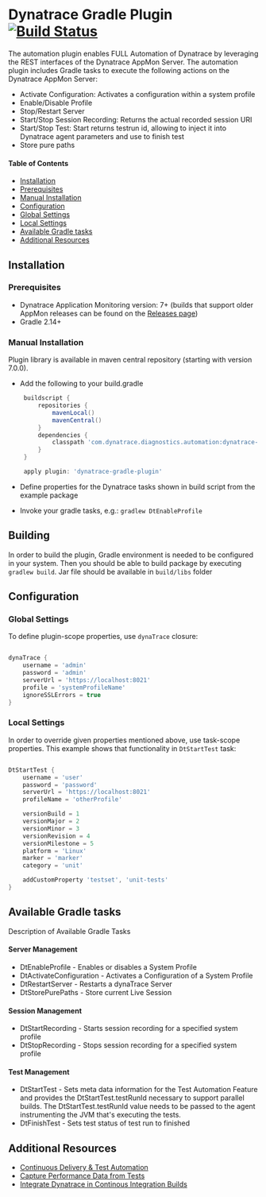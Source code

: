 # Dynatrace Gradle Plugin [![Build Status](https://travis-ci.org/Dynatrace/Dynatrace-Gradle-Plugin.svg?branch=master)](https://travis-ci.org/Dynatrace/Dynatrace-Gradle-Plugin)

The automation plugin enables FULL Automation of Dynatrace by leveraging the REST interfaces of the Dynatrace AppMon Server. The automation plugin includes Gradle tasks to execute the following actions on the Dynatrace AppMon Server:
* Activate Configuration: Activates a configuration within a system profile
* Enable/Disable Profile
* Stop/Restart Server
* Start/Stop Session Recording: Returns the actual recorded session URI
* Start/Stop Test: Start returns testrun id, allowing to inject it into Dynatrace agent parameters and use to finish test
* Store pure paths


#### Table of Contents

* [Installation](#installation)
 * [Prerequisites](#prerequisites)
 * [Manual Installation](#manual_installation)
* [Configuration](#configuration)
 * [Global Settings](#global)
 * [Local Settings](#local)
* [Available Gradle tasks](#tasks)
* [Additional Resources](#resources)

## <a name="installation"></a>Installation

### <a name="prerequisites"></a>Prerequisites

* Dynatrace Application Monitoring version: 7+ (builds that support older AppMon releases can be found on the [Releases page](https://github.com/Dynatrace/Dynatrace-Gradle-Plugin/releases))
* Gradle 2.14+

### <a name="manual_installation"></a>Manual Installation

Plugin library is available in maven central repository (starting with version 7.0.0).
* Add the following to your build.gradle

   ```groovy
    buildscript {
        repositories {
            mavenLocal()
            mavenCentral()
        }
        dependencies {
            classpath 'com.dynatrace.diagnostics.automation:dynatrace-gradle-plugin:7.0.0'
        }
    }

    apply plugin: 'dynatrace-gradle-plugin'
   ```
* Define properties for the Dynatrace tasks shown in build script from the example package
* Invoke your gradle tasks, e.g.: `gradlew DtEnableProfile`

## Building

In order to build the plugin, Gradle environment is needed to be configured in your system. Then you should be able to build package by executing `gradlew build`.
Jar file should be available in `build/libs` folder

## <a name="configuration"></a>Configuration

### <a name="global"></a>Global Settings

To define plugin-scope properties, use `dynaTrace` closure:
```groovy

dynaTrace {
	username = 'admin'
	password = 'admin'
	serverUrl = 'https://localhost:8021'
	profile = 'systemProfileName'
	ignoreSSLErrors = true
}
```

### <a name="local"></a>Local Settings
In order to override given properties mentioned above, use task-scope properties.
This example shows that functionality in `DtStartTest` task:
```groovy

DtStartTest {
	username = 'user'
	password = 'password'
	serverUrl = 'https://localhost:8021'
	profileName = 'otherProfile'

	versionBuild = 1
	versionMajor = 2
	versionMinor = 3
	versionRevision = 4
	versionMilestone = 5
	platform = 'Linux'
	marker = 'marker'
	category = 'unit'

	addCustomProperty 'testset', 'unit-tests'
}
```

## <a name="tasks"></a>Available Gradle tasks
Description of Available Gradle Tasks

#### Server Management
* DtEnableProfile - Enables or disables a System Profile
* DtActivateConfiguration - Activates a Configuration of a System Profile
* DtRestartServer - Restarts a dynaTrace Server
* DtStorePurePaths - Store current Live Session

#### Session Management
* DtStartRecording - Starts session recording for a specified system profile
* DtStopRecording - Stops session recording for a specified system profile

#### Test Management
* DtStartTest - Sets meta data information for the Test Automation Feature and provides the DtStartTest.testRunId necessary to support parallel builds. The DtStartTest.testRunId value needs to be passed to the agent instrumenting the JVM that's executing the tests.
* DtFinishTest - Sets test status of test run to finished

## <a name="resources"></a>Additional Resources

- [Continuous Delivery & Test Automation](https://www.dynatrace.com/support/doc/appmon/continuous-delivery-test-automation/)
- [Capture Performance Data from Tests](https://www.dynatrace.com/support/doc/appmon/continuous-delivery-test-automation/capture-performance-data-from-tests/)
- [Integrate Dynatrace in Continous Integration Builds](https://www.dynatrace.com/support/doc/appmon/continuous-delivery-test-automation/automation-and-integration/continuous-integration-builds/)

